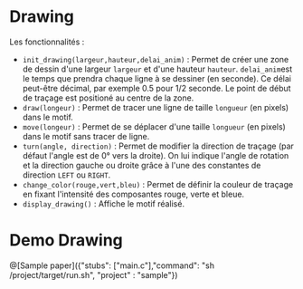 # Drawing

Les fonctionnalités :
- `init_drawing(largeur,hauteur,delai_anim)` : Permet de créer une zone de dessin d'une largeur `largeur` et d'une hauteur `hauteur`. `delai_anim`est le temps que prendra chaque ligne à se dessiner (en seconde). Ce délai peut-être décimal, par exemple 0.5 pour 1/2 seconde. Le point de début de traçage est positioné au centre de la zone.
- `draw(longeur)` : Permet de tracer une ligne de taille `longueur` (en pixels) dans le motif.
- `move(longeur)` : Permet de se déplacer d'une taille `longueur` (en pixels) dans le motif sans tracer de ligne.
- `turn(angle, direction)` : Permet de modifier la direction de traçage (par défaut l'angle est de 0° vers la droite). On lui indique l'angle de rotation et la direction gauche ou droite grâce à l'une des constantes de direction `LEFT` ou `RIGHT`.
- `change_color(rouge,vert,bleu)` : Permet de définir la couleur de traçage en fixant l'intensité des composantes rouge, verte et bleue. 
- `display_drawing()` : Affiche le motif réalisé.

# Demo Drawing

@[Sample paper]({"stubs": ["main.c"],"command": "sh /project/target/run.sh", "project" : "sample"})

